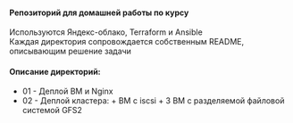 #### Репозиторий для домашней работы по курсу
Используются Яндекс-облако, Terraform и Ansible  
Каждая директория сопровождается собственным README, описывающим решение задачи

#### Описание директорий:
* 01 -  Деплой ВМ и Nginx
* 02 - Деплой кластера:
        + ВM с iscsi
        + 3 ВМ с разделяемой файловой системой GFS2 
